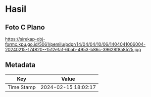 # Hasil

## Foto C Plano

https://sirekap-obj-formc.kpu.go.id/5061/pemilu/pdpr/14/04/04/10/06/1404041006004-20240215-174820--1512e1af-6bab-4953-b86c-39628f8a8525.jpg


## Metadata

| Key        | Value               |
| ---------- | ------------------- |
| Time Stamp | 2024-02-15 18:02:17 |



